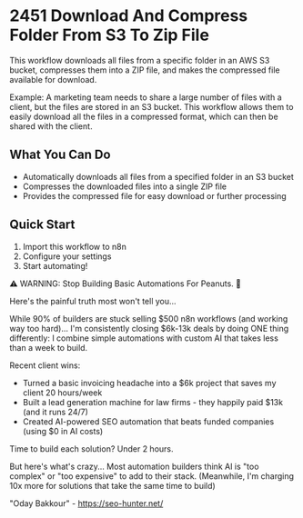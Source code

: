 # 2451 Download And Compress Folder From S3 To Zip File

This workflow downloads all files from a specific folder in an AWS S3 bucket, compresses them into a ZIP file, and makes the compressed file available for download.

Example: A marketing team needs to share a large number of files with a client, but the files are stored in an S3 bucket. This workflow allows them to easily download all the files in a compressed format, which can then be shared with the client.

## What You Can Do
- Automatically downloads all files from a specified folder in an S3 bucket
- Compresses the downloaded files into a single ZIP file
- Provides the compressed file for easy download or further processing

## Quick Start
1. Import this workflow to n8n
2. Configure your settings
3. Start automating!

⚠️ WARNING: Stop Building Basic Automations For Peanuts. 🚫

Here's the painful truth most won't tell you...

While 90% of builders are stuck selling $500 n8n workflows (and working way too hard)...
I'm consistently closing $6k-13k deals by doing ONE thing differently:
I combine simple automations with custom AI that takes less than a week to build.

Recent client wins:
* Turned a basic invoicing headache into a $6k project that saves my client 20 hours/week
* Built a lead generation machine for law firms - they happily paid $13k (and it runs 24/7)
* Created AI-powered SEO automation that beats funded companies (using $0 in AI costs)

Time to build each solution? Under 2 hours.

But here's what's crazy...
Most automation builders think AI is "too complex" or "too expensive" to add to their stack.
(Meanwhile, I'm charging 10x more for solutions that take the same time to build)

"Oday Bakkour" - https://seo-hunter.net/
